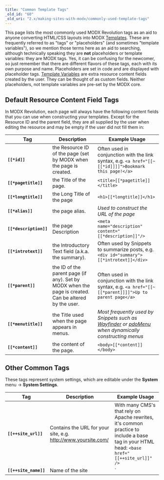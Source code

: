 ```yaml
---
title: "Common Template Tags"
_old_id: "60"
_old_uri: "2.x/making-sites-with-modx/commonly-used-template-tags"
---
```


This page lists the most commonly used MODX Revolution tags as an aid to anyone converting HTML/CSS layouts into MODX [Templates](building-sites/elements/templates "Templates"). These are frequently referred to as "tags" or "placeholders" (and sometimes "template variables"), so we mention those terms here as an aid to searching, although technically speaking they are **not** placeholders or template variables: they are MODX tags. Yes, it can be confusing for the newcomer, so just remember that there are different flavors of these tags, each with its own purpose and name. Placeholders are set in code and are displayed with placeholder tags. [Template Variables](building-sites/elements/template-variables "Template Variables") are extra resource content fields created by the user. They can be thought of as custom fields. Neither placeholders, not template variables are pre-set by the MODX core.

## Default Resource Content Field Tags

 In MODX Revolution, each page will always have the following content fields that you can use when constructing your templates. Except for the Resource ID and the parent field, they are all supplied by the user when editing the resource and may be empty if the user did not fill them in:

| Tag                    | Description                                                                                           | Example Usage                                                                                                                                                                         |
| ---------------------- | ----------------------------------------------------------------------------------------------------- | ------------------------------------------------------------------------------------------------------------------------------------------------------------------------------------- |
| **`[[*id]]`**          | the Resource ID of the page (set by MODX when the page is created.                                    | Often used in conjunction with the link syntax, e.g. `<a href="[[~[[*id]]]]">Bookmark this page!</a>`                                                                                 |
| **`[[*pagetitle]]`**   | the Title of the page.                                                                                | `<title>[[*pagetitle]]</title>`                                                                                                                                                       |
| **`[[*longtitle]]`**   | the Long Title of the page                                                                            | `<h1>[[*longtitle]]</h1>`                                                                                                                                                             |
| **`[[*alias]]`**       | the page alias.                                                                                       | _Used to construct the URL of the page_                                                                                                                                               |
| **`[[*description]]`** | the page Description                                                                                  | `<meta name="description" content="[[*description]]"/>`                                                                                                                               |
| **`[[*introtext]]`**   | the Introductory Text field (a.k.a. the summary).                                                     | Often used by Snippets to summarize posts, e.g. `<div id="summary">[[*introtext]]</div>`                                                                                              |
| **`[[*parent]]`**      | the ID of the parent page (if any). Set by MODX when the page is created. Can be altered by the user. | Often used in conjunction with the link syntax, e.g. `<a href="[[~[[*parent]]]]">Up to parent page</a>`                                                                               |
| **`[[*menutitle]]`**   | the Title used when the page appears in menus.                                                        | _Most frequently used by Snippets such as_ _[Wayfinder](extras/wayfinder "Wayfinder") or [pdoMenu](extras/pdotools/snippets/pdomenu "pdoMenu")_ _when dynamically constructing menus_ |
| **`[[*content]]`**     | the content of the page.                                                                              | `<body>[[*content]]</body>`                                                                                                                                                           |

## Other Common Tags

 These tags represent system settings, which are editable under the **System** menu -> **System Settings**.

| Tag                           | Description                                                                                                                                                                                                                                                                                                                                                 | Example Usage                                                                                                                                |
| ----------------------------- | ----------------------------------------------------------------------------------------------------------------------------------------------------------------------------------------------------------------------------------------------------------------------------------------------------------------------------------------------------------- | -------------------------------------------------------------------------------------------------------------------------------------------- |
| **`[[++site_url]]`**          | Contains the URL for your site, e.g. <http://www.yoursite.com/>                                                                                                                                                                                                                                                                                             | With many CMS's that rely on Apache rewrites, it's common practice to include a base tag in your HTML head: `<base href="[[++site_url]]" />` |
| **`[[++site_name]]`**         | Name of the site                                                                                                                                                                                                                                                                                                                                            | `<title>[[++site_name]] | [[*pagetitle]]</title>`                                                                                            |
| **`[[++site_start]]`**        | Contains the ID of the page designated as your "home" page.                                                                                                                                                                                                                                                                                                 | Often used in conjunction with the link syntax, e.g. `<a id="logo" href="[[~[[++site_start]]]]">Home</a>`                                    |
| **`[[$chunk]]`**              | This references a chunk by name. Chunks are any bit of reusable content.                                                                                                                                                                                                                                                                                    | Common chunks might be for _header_ or _footer_                                                                                              |
| **`[[~link]]`**               | Use this syntax to build links to pages by referencing their unique id (visible in parentheses next to the page's name in the resource tree). These links will not break if pages are moved or renamed. You can change the generated scheme of the link by passing the &scheme parameter (see [link\_tag\_scheme](building-sites/settings/link_tag_scheme)) | `<a id="logo" href="[[~1]]">Home</a>`                                                                                                        |
| **`[[%translated_message]]`** | Use lexicon tags to localize messages.                                                                                                                                                                                                                                                                                                                      | ```[[!%setting_emailsender? &topic=`setting` &namespace=`core` &language=`en`]]```                                                           |

## All Tags

 As you increase your understanding of how MODX templates work, you'll want to have at your disposal the complete list of available content fields. Here is the complete list of all tags, gleaned from this [blog post](https://forums.modx.com/index.php/topic,63481.0/topicseen.html).

| Tag                        | Data Type             | Description                                                                                                                    | Example Usage                                                                                                                                        |
| -------------------------- | --------------------- | ------------------------------------------------------------------------------------------------------------------------------ | ---------------------------------------------------------------------------------------------------------------------------------------------------- |
| **`[[*alias]]`**           | text                  | Alias                                                                                                                          | Normally, you will use the _id_ to generate the URL, e.g. `<a href="[[~[[*id]]]]">Click Here!</a>`, but this lets you print out the alias parameter. |
| **`[[*cacheable]]`**       | int 0/1               | Cacheable                                                                                                                      |                                                                                                                                                      |
| **`[[*class_key]]`**       | int                   | Class Key of the Resource, e.g. _modDocument_                                                                                  |                                                                                                                                                      |
| **`[[*content]]`**         | text                  | Resource Content                                                                                                               |                                                                                                                                                      |
| **`[[*content_type]]`**    | int                   | Content Type                                                                                                                   |                                                                                                                                                      |
| **`[[*createdon]]`**       | date                  | Created On date, e.g. _2011-04-14 20:40:50_, often used in conjunction with the _strtotime_ output filter                      | ```[[*createdon:strtotime:date=`%a %b %e, %Y`]]``` See [Date Formats](building-sites/tag-syntax/date-formats "Date Formats").                        |
| **`[[*createdby]]`**       | int                   | Created By User ID Number                                                                                                      |                                                                                                                                                      |
| **`[[*deleted]]`**         | int 0/1               | Deleted                                                                                                                        |                                                                                                                                                      |
| **`[[*deletedby]]`**       | int                   | Deleted By User ID Number                                                                                                      |                                                                                                                                                      |
| **`[[*deletedon]]`**       | date                  | Date of Deletions                                                                                                              | ```[[*deletedon:strtotime:date=`%a %b %e, %Y`]]``` See [Date Formats](building-sites/tag-syntax/date-formats "Date Formats").                        |
| **`[[*description]]`**     | text                  | Description                                                                                                                    |                                                                                                                                                      |
| **`[[*editedon]]`**        | date                  | Edited On date, e.g. _2011-04-18 09:06:08_                                                                                     | ```[[*editedon:strtotime:date=`%a %b %e, %Y`]]``` See [Date Formats](building-sites/tag-syntax/date-formats "Date Formats").                         |
| **`[[*editedby]]`**        | int                   | Edited By User ID number                                                                                                       |                                                                                                                                                      |
| **`[[*hidemenu]]`**        | int 0/1               | Hide From Menus; this attribute is read by many Snippets, e.g. WayFinder                                                       |                                                                                                                                                      |
| **`[[*id]]`**              | int                   | Resource ID                                                                                                                    | Used frequently to generate links to this page.                                                                                                      |
| **`[[*introtext]]`**       | text                  | Summary                                                                                                                        |                                                                                                                                                      |
| **`[[*isfolder]]`**        | int 0/1               | Container                                                                                                                      |                                                                                                                                                      |
| **`[[*link_attributes]]`** | text                  | Link attributes; these are inserted automatically when you use the `[[~123]]` syntax                                           |                                                                                                                                                      |
| **`[[*longtitle]]`**       | text                  | Long Title                                                                                                                     |                                                                                                                                                      |
| **`[[*menuindex]]`**       | int                   | Menu Index                                                                                                                     |                                                                                                                                                      |
| **`[[*menutitle]]`**       | text                  | Menu Title                                                                                                                     |                                                                                                                                                      |
| **`[[*pagetitle]]`**       | text                  | Page Title                                                                                                                     |                                                                                                                                                      |
| **`[[*parent]]`**          | int                   | Parent Resource                                                                                                                |                                                                                                                                                      |
| **`[[*pub_date]]`**        | date ---Publish Date  |                                                                                                                                |
| **`[[*published]]`**       | int 0/1               | Published                                                                                                                      |                                                                                                                                                      |
| **`[[*publishedby]]`**     | int                   | Published By User ID Number                                                                                                    |                                                                                                                                                      |
| **`[[*publishedon]]`**     | date                  | Published On                                                                                                                   | ```[[*publishedon:strtotime:date=`%a %b %e, %Y`]]``` See [Date Formats](building-sites/tag-syntax/date-formats "Date Formats").                      |
| **`[[*richtext]]`**        | int 0/1               | Rich Text                                                                                                                      |
| **`[[*searchable]]`**      | int 0/1               | Searchable                                                                                                                     |                                                                                                                                                      |
| **`[[*template]]`**        | int                   | Template ID number                                                                                                             |                                                                                                                                                      |
| **`[[*unpub_date]]`**      | date – Unpublish Date | ```[[*unpub_date:strtotime:date=`%a %b %e, %Y`]]``` See [Date Formats](building-sites/tag-syntax/date-formats "Date Formats"). |
| **`[[*uri_override]]`**    | int 0/1               | Freeze URI                                                                                                                     |                                                                                                                                                      |
| **`[[*uri]]`**             | string                | URI                                                                                                                            |                                                                                                                                                      |

 Just to clarify on `pub_date` – it's only set when the user sets a future date for publication in the Publish On field. And when the doc is actually published, it's zeroed out.  The publishedon field always contains the most recent date that the resource changed from unpublished to published (or the date a new doc was saved with Publish checked).

## See Also

- [Date Formats](building-sites/tag-syntax/date-formats "Date Formats"): shows how to format date fields.

1. [Resources](building-sites/resources)
2. [Content Types](building-sites/resources/content-types)
3. [Named Anchor](building-sites/integrating-templates/named-anchor)
4. [Static Resource](building-sites/resources/static-resource)
5. [Symlink](building-sites/resources/symlink)
6. [Using Resource Symlinks](building-sites/resources/symlink/using-resource-symlinks)
7. [Weblink](building-sites/resources/weblink)
8. [Templates](building-sites/elements/templates)
9. [Chunks](building-sites/elements/chunks)
10. [Using Snippets](building-sites/elements/snippets)
